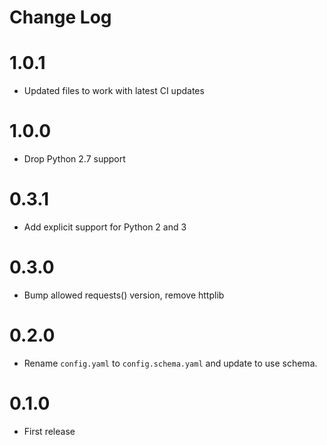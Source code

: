 # Change Log

# 1.0.1

* Updated files to work with latest CI updates

# 1.0.0

* Drop Python 2.7 support

# 0.3.1

- Add explicit support for Python 2 and 3

# 0.3.0

- Bump allowed requests() version, remove httplib

# 0.2.0

- Rename `config.yaml` to `config.schema.yaml` and update to use schema.

# 0.1.0

- First release 
